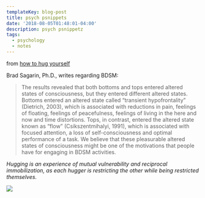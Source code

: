 ```yaml
---
templateKey: blog-post
title: psych psnippets
date: '2018-08-05T01:48:01-04:00'
description: psych psnippetz
tags:
  - psychology
  - notes
---
```


from [how to hug yourself](https://rybakov.com/essay/how_to_hug_yourself/)

Brad Sagarin, Ph.D., writes regarding BDSM:

> The results revealed that both bottoms and tops entered altered states of consciousness, but they entered different altered states. Bottoms entered an altered state called “transient hypofrontality” (Dietrich, 2003), which is associated with reductions in pain, feelings of floating, feelings of peacefulness, feelings of living in the here and now and time distortions. Tops, in contrast, entered the altered state known as “flow” (Csikszentmihalyi, 1991), which is associated with focused attention, a loss of self-consciousness and optimal performance of a task. We believe that these pleasurable altered states of consciousness might be one of the motivations that people have for engaging in BDSM activities.

_Hugging is an experience of mutual vulnerability and reciprocal immobilization, as each hugger is restricting the other while being restricted themselves._

![](https://res.cloudinary.com/cloudimgts/image/upload/v1533436505/tylsyl/bill.png)

<!--from a [less wrong post](https://www.lesswrong.com/posts/SmgMiErTGSTWm7CRW/rationality-drugs#ajS8getKFix6qbYPZ) w/r/t researching nootropics-->
<!--I'd like to share one day's worth of experience with modafinil.-->
<!--I noticed a huge difference in alertness. I was filled with an urge to be doing something every second. I don't believe I was more intelligent (some of the work I did that day turned out to be low quality) but I was much more productive. And happy. I felt like I was just "riding the day" -- that going through life, minute by minute, running errands, checking items off my to-do list, and seeing what happened next, was boundlessly fascinating.-->
<!--I suspect that, at least for me, and maybe for others, most unhappiness is really fatigue, coupled with the guilt of not having accomplished much in a state of fatigue. Simply not being tired makes me deliriously happy. I am not surprised by the study that coffee reduces depression in women, though I know to be suspicious of medical study methodology. The symptoms of clinical depression look a lot like the symptoms of chronic sleep deprivation (fatigue, inability to concentrate, clumsiness, weight gain or weight loss, dramatic and irrational emotions). It's possible that some people with symptoms of depression are actually sleep deprived (or that a typical amount of sleep for a modern-day working or student life is too little for their biological needs.) I had a year when I thought I was losing my mind; in retrospect, it may have had something to do with getting no more than five hours of sleep a night.-->

